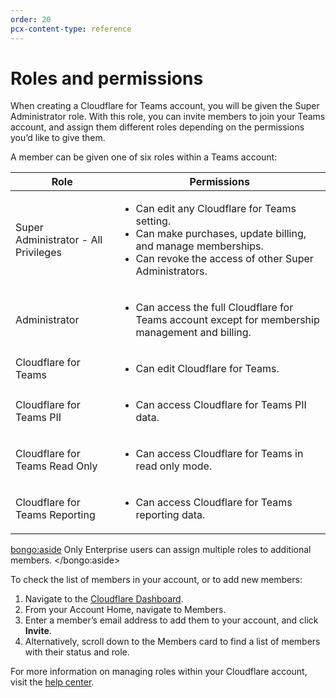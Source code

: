 ```yaml
---
order: 20
pcx-content-type: reference
---
```


# Roles and permissions

When creating a Cloudflare for Teams account, you will be given the Super Administrator role. With this role, you can invite members to join your Teams account, and assign them different roles depending on the permissions you’d like to give them.

A member can be given one of six roles within a Teams account:

<TableWrap>

| Role                                 | Permissions                                                                                                                                                                                   |
| ------------------------------------ | --------------------------------------------------------------------------------------------------------------------------------------------------------------------------------------------- |
| Super Administrator - All Privileges | <ul><li>Can edit any Cloudflare for Teams setting.</li><li>Can make purchases, update billing, and manage memberships.</li><li>Can revoke the access of other Super Administrators.</li></ul> |
| Administrator                        | <ul><li>Can access the full Cloudflare for Teams account except for membership management and billing.</li></ul>                                                                              |
| Cloudflare for Teams                 | <ul><li>Can edit Cloudflare for Teams.</li></ul>                                                                                                                                              |
| Cloudflare for Teams PII             | <ul><li>Can access Cloudflare for Teams PII data.</li></ul>                                                                                                                                   |
| Cloudflare for Teams Read Only       | <ul><li>Can access Cloudflare for Teams in read only mode.</li></ul>                                                                                                                          |
| Cloudflare for Teams Reporting       | <ul><li>Can access Cloudflare for Teams reporting data.</li></ul>                                                                                                                             |

</TableWrap>

<bongo:aside>
Only Enterprise users can assign multiple roles to additional members.
</bongo:aside>

To check the list of members in your account, or to add new members:

1. Navigate to the [Cloudflare Dashboard](https://dash.cloudflare.com).
1. From your Account Home, navigate to Members.
1. Enter a member’s email address to add them to your account, and click **Invite**.
1. Alternatively, scroll down to the Members card to find a list of members with their status and role.

For more information on managing roles within your Cloudflare account, visit the [help center](https://support.cloudflare.com/hc/en-us/articles/205065067-Setting-up-Multi-User-accounts-on-Cloudflare#2K2NLky0NgEtThpHOwrgx8).
